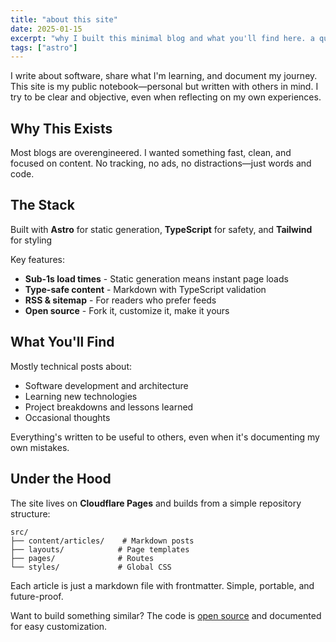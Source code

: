 ```yaml
---
title: "about this site"
date: 2025-01-15
excerpt: "why I built this minimal blog and what you'll find here. a quick look under the hood of a simple, fast website."
tags: ["astro"]
---
```


I write about software, share what I'm learning, and document my journey. This site is my public notebook—personal but written with others in mind. I try to be clear and objective, even when reflecting on my own experiences.

## Why This Exists

Most blogs are overengineered. I wanted something fast, clean, and focused on content. No tracking, no ads, no distractions—just words and code.

## The Stack

Built with **Astro** for static generation, **TypeScript** for safety, and **Tailwind** for styling

Key features:

- **Sub-1s load times** - Static generation means instant page loads
- **Type-safe content** - Markdown with TypeScript validation
- **RSS & sitemap** - For readers who prefer feeds
- **Open source** - Fork it, customize it, make it yours

## What You'll Find

Mostly technical posts about:

- Software development and architecture
- Learning new technologies
- Project breakdowns and lessons learned
- Occasional thoughts

Everything's written to be useful to others, even when it's documenting my own mistakes.

## Under the Hood

The site lives on **Cloudflare Pages** and builds from a simple repository structure:

```
src/
├── content/articles/    # Markdown posts
├── layouts/            # Page templates
├── pages/              # Routes
└── styles/             # Global CSS
```

Each article is just a markdown file with frontmatter. Simple, portable, and future-proof.

Want to build something similar? The code is [open source](https://github.com/alwalxed/awa) and documented for easy customization.
